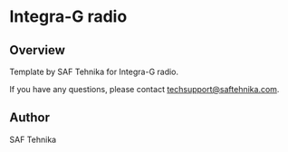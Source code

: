 # Integra-G radio

## Overview

Template by SAF Tehnika for Integra-G radio.

 
If you have any questions, please contact techsupport@saftehnika.com.

## Author

SAF Tehnika
